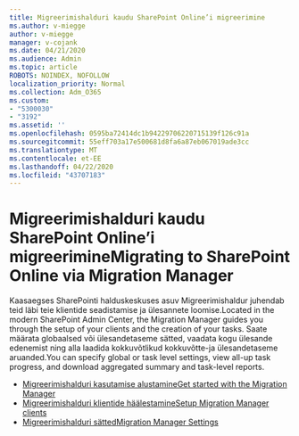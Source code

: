 ```yaml
---
title: Migreerimishalduri kaudu SharePoint Online’i migreerimine
ms.author: v-miegge
author: v-miegge
manager: v-cojank
ms.date: 04/21/2020
ms.audience: Admin
ms.topic: article
ROBOTS: NOINDEX, NOFOLLOW
localization_priority: Normal
ms.collection: Adm_O365
ms.custom:
- "5300030"
- "3192"
ms.assetid: ''
ms.openlocfilehash: 0595ba72414dc1b94229706220715139f126c91a
ms.sourcegitcommit: 55eff703a17e500681d8fa6a87eb067019ade3cc
ms.translationtype: MT
ms.contentlocale: et-EE
ms.lasthandoff: 04/22/2020
ms.locfileid: "43707183"
---
```

# <a name="migrating-to-sharepoint-online-via-migration-manager"></a><span data-ttu-id="734ee-102">Migreerimishalduri kaudu SharePoint Online’i migreerimine</span><span class="sxs-lookup"><span data-stu-id="734ee-102">Migrating to SharePoint Online via Migration Manager</span></span>

<span data-ttu-id="734ee-103">Kaasaegses SharePointi halduskeskuses asuv Migreerimishaldur juhendab teid läbi teie klientide seadistamise ja ülesannete loomise.</span><span class="sxs-lookup"><span data-stu-id="734ee-103">Located in the modern SharePoint Admin Center, the Migration Manager guides you through the setup of your clients and the creation of your tasks.</span></span> <span data-ttu-id="734ee-104">Saate määrata globaalsed või ülesandetaseme sätted, vaadata kogu ülesande edenemist ning alla laadida kokkuvõtlikud kokkuvõtte-ja ülesandetaseme aruanded.</span><span class="sxs-lookup"><span data-stu-id="734ee-104">You can specify global or task level settings, view all-up task progress, and download aggregated summary and task-level reports.</span></span>

* [<span data-ttu-id="734ee-105">Migreerimishalduri kasutamise alustamine</span><span class="sxs-lookup"><span data-stu-id="734ee-105">Get started with the Migration Manager</span></span>](https://docs.microsoft.com/sharepointmigration/mm-get-started)
* [<span data-ttu-id="734ee-106">Migreerimishalduri klientide häälestamine</span><span class="sxs-lookup"><span data-stu-id="734ee-106">Setup Migration Manager clients</span></span>](https://docs.microsoft.com/sharepointmigration/mm-setup-clients)
* [<span data-ttu-id="734ee-107">Migreerimishalduri sätted</span><span class="sxs-lookup"><span data-stu-id="734ee-107">Migration Manager Settings</span></span>](https://docs.microsoft.com/sharepointmigration/mm-settings)